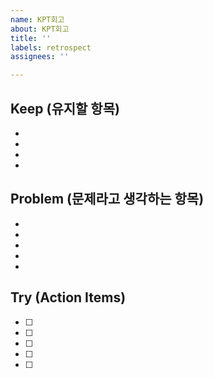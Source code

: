 ```yaml
---
name: KPT회고
about: KPT회고
title: ''
labels: retrospect
assignees: ''

---
```


## Keep (유지할 항목)
- 
- 
- 
- 

## Problem (문제라고 생각하는 항목)
- 
- 
- 
- 
- 

## Try (Action Items)
- [ ] 
- [ ] 
- [ ] 
- [ ] 
- [ ]
